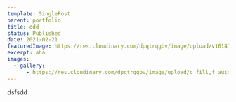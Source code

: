 ```yaml
---
template: SinglePost
parent: portfolio
title: ddd
status: Published
date: 2021-02-21
featuredImage: https://res.cloudinary.com/dpqtrqgbv/image/upload/v1614717638/sample.jpg
excerpt: aha
images:
  - gallery:
      - https://res.cloudinary.com/dpqtrqgbv/image/upload/c_fill,f_auto,,h_1050,,q_auto,,w_1680,/v1614789138/IMG_9676_otoceno_pizepc.jpg
---
```

dsfsdd